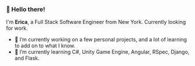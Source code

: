 ### 👋 Hello there! 

I'm **Erica**, a Full Stack Software Engineer from New York. Currently looking for work.



- 🔭 I’m currently working on a few personal projects, and a lot of learning to add on to what I know.
- 🌱 I’m currently learning C#, Unity Game Engine, Angular, RSpec, Django, and Flask.
